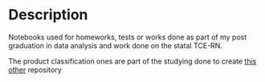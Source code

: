 # Description

Notebooks used for homeworks, tests or works done as part of my post graduation in data analysis and work done on the statal TCE-RN.

The product classification ones are part of the studying done to create [this other](https://github.com/elvisdias/product-classification) repository
